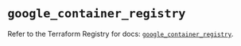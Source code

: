 # `google_container_registry`

Refer to the Terraform Registry for docs: [`google_container_registry`](https://registry.terraform.io/providers/hashicorp/google/6.43.0/docs/resources/container_registry).
